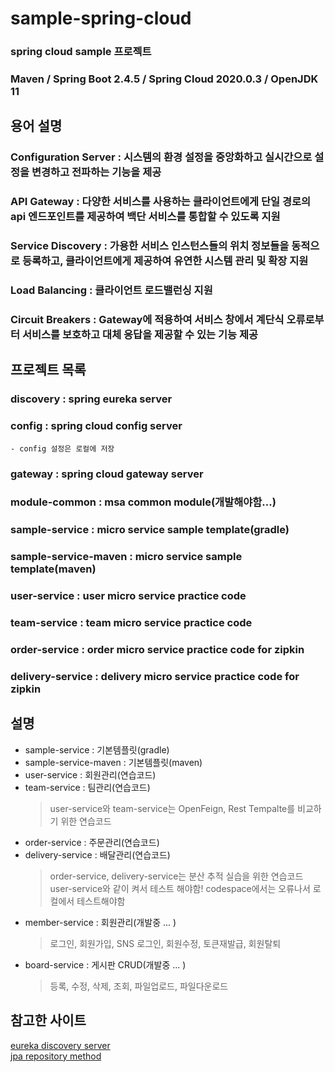 # sample-spring-cloud
### spring cloud sample 프로젝트
### Maven / Spring Boot 2.4.5 / Spring Cloud 2020.0.3 / OpenJDK 11

## 용어 설명
### Configuration Server : 시스템의 환경 설정을 중앙화하고 실시간으로 설정을 변경하고 전파하는 기능을 제공
### API Gateway : 다양한 서비스를 사용하는 클라이언트에게 단일 경로의 api 엔드포인트를 제공하여 백단 서비스를 통합할 수 있도록 지원
### Service Discovery : 가용한 서비스 인스턴스들의 위치 정보들을 동적으로 등록하고, 클라이언트에게 제공하여 유연한 시스템 관리 및 확장 지원
### Load Balancing : 클라이언트 로드밸런싱 지원
### Circuit Breakers : Gateway에 적용하여 서비스 창에서 계단식 오류로부터 서비스를 보호하고 대체 응답을 제공할 수 있는 기능 제공

## 프로젝트 목록
### discovery : spring eureka server
### config : spring cloud config server
    - config 설정은 로컬에 저장
### gateway : spring cloud gateway server
### module-common : msa common module(개발해야함...)
### sample-service : micro service sample template(gradle)
### sample-service-maven : micro service sample template(maven)
### user-service : user micro service practice code
### team-service : team micro service practice code
### order-service : order micro service practice code for zipkin
### delivery-service : delivery micro service practice code for zipkin

## 설명
- sample-service : 기본템플릿(gradle)
- sample-service-maven : 기본템플릿(maven)
- user-service : 회원관리(연습코드)
- team-service : 팀관리(연습코드)
    > user-service와 team-service는 OpenFeign, Rest Tempalte를 비교하기 위한 연습코드
- order-service : 주문관리(연습코드)
- delivery-service : 배달관리(연습코드)
    > order-service, delivery-service는 분산 추적 실습을 위한 연습코드
    > user-service와 같이 켜서 테스트 해야함!
    > codespace에서는 오류나서 로컬에서 테스트해야함
- member-service : 회원관리(개발중 ... )
    > 로그인, 회원가입, SNS 로그인, 회원수정, 토큰재발급, 회원탈퇴
- board-service : 게시판 CRUD(개발중 ... )
    > 등록, 수정, 삭제, 조회, 파일업로드, 파일다운로드


## 참고한 사이트
[eureka discovery server](https://wonit.tistory.com/495?category=854728)<br/>
[jpa repository method](https://frogand.tistory.com/22)